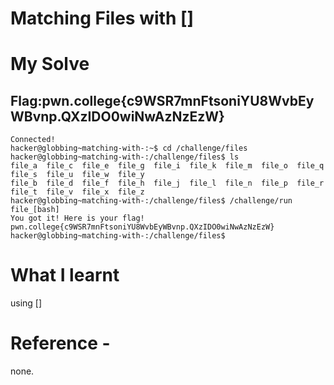 # Matching Files with []

# My Solve 

## Flag:pwn.college{c9WSR7mnFtsoniYU8WvbEyWBvnp.QXzIDO0wiNwAzNzEzW}
```
Connected!                                                                        
hacker@globbing~matching-with-:~$ cd /challenge/files
hacker@globbing~matching-with-:/challenge/files$ ls
file_a  file_c  file_e  file_g  file_i  file_k  file_m  file_o  file_q  file_s  file_u  file_w  file_y
file_b  file_d  file_f  file_h  file_j  file_l  file_n  file_p  file_r  file_t  file_v  file_x  file_z
hacker@globbing~matching-with-:/challenge/files$ /challenge/run file_[bash]
You got it! Here is your flag!
pwn.college{c9WSR7mnFtsoniYU8WvbEyWBvnp.QXzIDO0wiNwAzNzEzW}
hacker@globbing~matching-with-:/challenge/files$
```

# What I learnt 

using []

# Reference - 

none.
